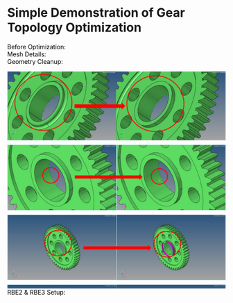 # Simple Demonstration of Gear Topology Optimization
<span style="color:black"> Before Optimization:<br>
<span style="color:black"> Mesh Details:<br>
<span style="color:black"> Geometry Cleanup:<br>
<div style="max-height: 500px; overflow-y: auto;">
  <img src="Gear_Topo_GC_1.png" alt="Gear_Topo_GC_1" style="display: block; margin-bottom: 10px;">
  <img src="Gear_Topo_GC_2.png" alt="Gear_Topo_GC_2"style="display: block; margin-bottom: 10px;">
  <img src="Gear_Topo_GC_3.png" alt="Gear_Topo_GC_3"style="display: block; margin-bottom: 10px;">
  <img src="Gear_Topo_GC_4.png" alt="Gear_Topo_GC_4"style="display: block; margin-bottom: 10px;">
</div>
<span style="color:black"> RBE2 & RBE3 Setup:<br>
